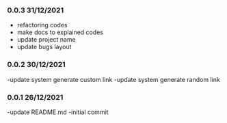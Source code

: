 ### 0.0.3 31/12/2021
 - refactoring codes
 - make docs to explained codes
 - update project name
 - update bugs layout
### 0.0.2 30/12/2021
 -update system generate custom link
 -update system generate random link
### 0.0.1 26/12/2021
 -update README.md
 -initial commit
